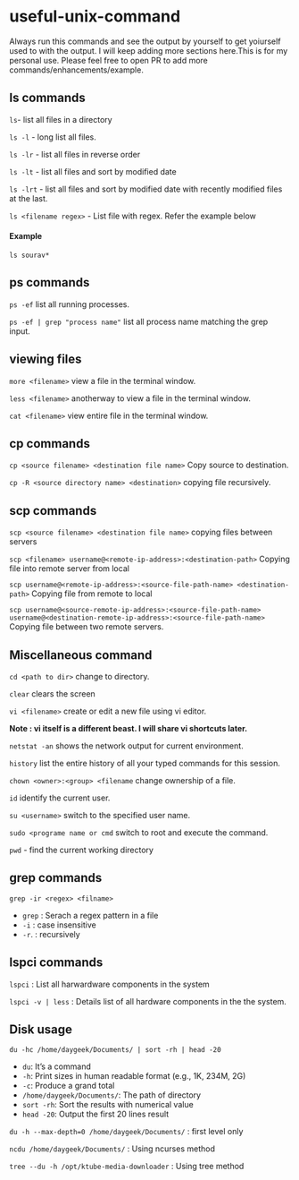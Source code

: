 # useful-unix-command 
Always run this commands and see the output by yourself to get yoiurself used to with the output. I will keep adding more sections here.This is for my personal use.
Please feel free to open PR to add more commands/enhancements/example.


## ls commands ##

`ls`- list all files in a directory

`ls -l` - long list all files.

`ls -lr` - list all files in reverse order

`ls -lt` - list all files and sort by modified date

`ls -lrt` - list all files and sort by modified date with recently modified files at the last.

`ls <filename regex>` - List file with regex. Refer the example below

#### Example

```
ls sourav*

```

## ps commands ##

`ps -ef` list all running processes.

`ps -ef | grep "process name"` list all process name matching the grep input.

## viewing files ##

`more <filename>` view a file in the terminal window.

`less <filename>` anotherway to view a file in the terminal window.

`cat <filename>` view entire file in the terminal window.


## cp commands ##

`cp <source filename> <destination file name>` Copy source to destination.

`cp -R <source directory name> <destination>` copying file recursively.

## scp commands ##

`scp <source filename> <destination file name>` copying files between servers

`scp <filename> username@<remote-ip-address>:<destination-path>`  Copying file into remote server from local

`scp username@<remote-ip-address>:<source-file-path-name> <destination-path>`  Copying file from remote to local

`scp username@<source-remote-ip-address>:<source-file-path-name> username@<destination-remote-ip-address>:<source-file-path-name>` Copying file between two remote servers.

## Miscellaneous command ##

`cd <path to dir>` change to directory.

`clear` clears the screen

`vi <filename>` create or edit a new file using vi editor. 

**Note : vi itself is a different beast. I will share vi shortcuts later.**

`netstat -an` shows the network output for current environment.

`history` list the entire history of all your typed commands for this session.

`chown <owner>:<group> <filename` change ownership of a file.

`id` identify the current user.

`su <username>` switch to the specified user name.

`sudo <programe name or cmd` switch to root and execute the command.

`pwd` - find the current working directory

## grep commands ##

`grep -ir <regex> <filname>` 

- `grep` : Serach a regex pattern in a file
- `-i`   : case insensitive
- `-r`.  : recursively 

## lspci commands ##

`lspci` : List all harwardware components in the system

`lspci -v | less` : Details list of all hardware components in the the system.

## Disk usage ##

`du -hc /home/daygeek/Documents/ | sort -rh | head -20`

- `du`: It’s a command
- `-h`: Print sizes in human readable format (e.g., 1K, 234M, 2G)
- `-c`: Produce a grand total
- `/home/daygeek/Documents/`: The path of directory
- `sort -rh`: Sort the results with numerical value
- `head -20`: Output the first 20 lines result

`du -h --max-depth=0 /home/daygeek/Documents/` : first level only

`ncdu /home/daygeek/Documents/` : Using ncurses method

`tree --du -h /opt/ktube-media-downloader` : Using tree method